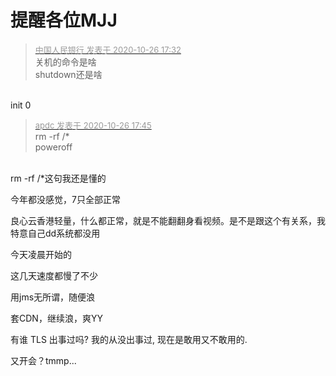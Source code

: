 # 提醒各位MJJ


<div class="quote"><blockquote><font size="2"><a href="https://www.hostloc.com/forum.php?mod=redirect&amp;goto=findpost&amp;pid=9355065&amp;ptid=758663" target="_blank"><font color="#999999">中国人民银行 发表于 2020-10-26 17:32</font></a></font><br />
关机的命令是啥<br />
shutdown还是啥</blockquote></div><br />
init 0

<div class="quote"><blockquote><font size="2"><a href="https://www.hostloc.com/forum.php?mod=redirect&amp;goto=findpost&amp;pid=9355128&amp;ptid=758663" target="_blank"><font color="#999999">apdc 发表于 2020-10-26 17:45</font></a></font><br />
rm -rf /*<br />
poweroff</blockquote></div><br />
rm -rf /*这句我还是懂的<img src="static/image/smiley/yct/014.gif" smilieid="45" border="0" alt="" />

今年都没感觉，7只全部正常<img id="aimg_U377A" onclick="zoom(this, this.src, 0, 0, 0)" class="zoom" src="https://cdn.jsdelivr.net/gh/hishis/forum-master/public/images/patch.gif" onmouseover="img_onmouseoverfunc(this)" onload="thumbImg(this)" border="0" alt="" />

良心云香港轻量，什么都正常，就是不能翻翻身看视频。是不是跟这个有关系，我特意自己dd系统都没用

今天凌晨开始的

这几天速度都慢了不少

用jms无所谓，随便浪

套CDN，继续浪，爽YY

有谁 TLS 出事过吗? 我的从没出事过, 现在是敢用又不敢用的.

又开会？tmmp...
